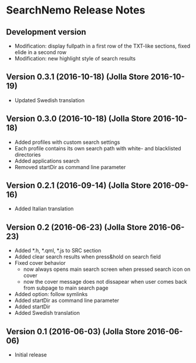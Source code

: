
# SearchNemo Release Notes

## Development version
* Modification: display fullpath in a first row of the TXT-like sections, fixed elide in a second row
* Modification: new highlight style of search results

## Version 0.3.1 (2016-10-18) (Jolla Store 2016-10-19)
* Updated Swedish translation

## Version 0.3.0 (2016-10-18) (Jolla Store 2016-10-18)
* Added profiles with custom search settings
* Each profile contains its own search path with white- and blacklisted directories
* Added applications search
* Removed startDir as command line parameter

## Version 0.2.1 (2016-09-14) (Jolla Store 2016-09-16)
* Added Italian translation

## Version 0.2 (2016-06-23) (Jolla Store 2016-06-23)
* Added *.h, *.qml, *.js to SRC section
* Added clear search results when press&hold on search field 
* Fixed cover behavior
  * now always opens main search screen when pressed search icon on cover
  * now the cover message does not dissapear when user comes back from subpage to main search page
* Added option: follow symlinks
* Added startDir as command line parameter
* Added startDir
* Added Swedish translation

## Version 0.1 (2016-06-03) (Jolla Store 2016-06-06)
 * Initial release
